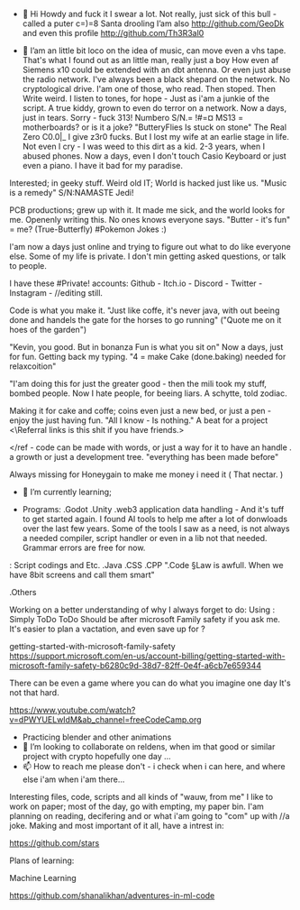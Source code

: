 - 👋 Hi Howdy and fuck it I swear a lot. Not really, just sick of this bull - called a puter c=)=8 Santa drooling
I’am also http://github.com/GeoDk and even this profile http://github.com/Th3R3al0

- 👀 I’am an little bit loco on the idea of music, can move even a vhs tape. That's what I found out as an little man, really just a boy
How even af Siemens x10 could be extended with an dbt antenna. Or even just abuse the radio network.
I've always been a black shepard on the network. No cryptological drive.
I'am one of those, who read. Then stoped. Then Write weird.
I listen to tones, for hope - Just as i'am a junkie of the script. A true kiddy, grown to even do terror on a network.
Now a days, just in tears.
Sorry - fuck 313!
Numbero S/N.= !#=¤ MS13 = motherboards? or is it a joke? 
"ButteryFlies Is stuck on stone"
The Real Zero C0.0|_ I give z3r0 fucks. But I lost my wife at an earlie stage in life. Not even I cry - I was weed to this dirt as a kid. 2-3 years, when I abused phones.
Now a days, even I don't touch Casio Keyboard or just even a piano. I have it bad for my paradise.

Interested; in geeky stuff.
Weird old IT; World is hacked just like us.
"Music is a remedy" S/N:NAMASTE Jedi!

PCB productions; grew up with it. It made me sick, and the world looks for me. Openenly writing this. No ones knows everyone says.
"Butter - it's fun" = me? (True-Butterfly)
#Pokemon Jokes :)

I'am now a days just online and trying to figure out what to do like everyone else.
Some of my life is private. 
I don't min getting asked questions, or talk to people.

I have these #Private! accounts:
Github - 
Itch.io - 
Discord -
Twitter - 
Instagram - 
//editing still.

Code is what you make it.
"Just like coffe, it's never java, with out beeing done and handels the gate for the horses to go running" ("Quote me on it hoes of the garden")

"Kevin, you good.  But in bonanza Fun is what you sit on"
 Now a days, just  for fun. Getting back my typing.
"4 = make 
Cake (done.baking) needed for relaxcoition" 

"I'am doing this for just the greater good - then the mili took my stuff, bombed people. Now I hate people, for beeing liars.
A schytte, told zodiac.

Making it for cake and coffe; coins even just a new bed, or just a pen - enjoy the just having fun.
  "All I know - Is nothing."
  A beat for a project <\Referral links is this shit if you have friends.>
  
</ref - code can be made with words, or just a way for it to have an handle . a growth or just a development tree.
"everything has been made before"

Always missing for Honeygain to make me money
i need it ( That nectar. )

>

- 🌱 I’m currently learning;

- Programs:
    .Godot
    .Unity
    .web3 application data handling - And it's tuff to get started again. I found AI tools to help me after a lot of donwloads over the last few years.
Some of the tools I saw as a need, is not always a needed compiler, script handler or even in a lib not that needed. Grammar errors are free for now.

: Script codings and Etc.
    .Java
    .CSS
    .CPP
          ".Code §Law is awfull. When we have 8bit screens and call them smart" 
  
  .Others
  
  Working on a better understanding of why I always forget to do:
  Using : Simply ToDo
  ToDo Should be after microsoft Family safety if you ask me.
  It's easier to plan a vactation, and even save up for ? 
  
getting-started-with-microsoft-family-safety
  https://support.microsoft.com/en-us/account-billing/getting-started-with-microsoft-family-safety-b6280c9d-38d7-82ff-0e4f-a6cb7e659344

  There can be even a game where you can do what you imagine one day 
  It's not that hard.
  
https://www.youtube.com/watch?v=dPWYUELwIdM&ab_channel=freeCodeCamp.org
- Practicing blender and other animations
- 💞️ I’m looking to collaborate on reldens, when im that good or similar project with crypto hopefully one day ...
- 📫 How to reach me please don't - i check when i can here, and where else i'am when i'am there...

<!---
Th3R3al0/Th3R3al0 is a special ✨ repository because its `README.md` (this file) appears on your GitHub profile.
You can click the Preview link to take a look at your changes.
--->


Interesting files, code, scripts and all kinds of "wauw, from me"
I like to work on paper; most of the day, go with empting, my paper bin.
I'am planning on reading, decifering and or what i'am going to "com" up with //a joke.
Making and most important of it all, have a intrest in:

https://github.com/stars

Plans of learning:

Machine Learning

https://github.com/shanalikhan/adventures-in-ml-code
